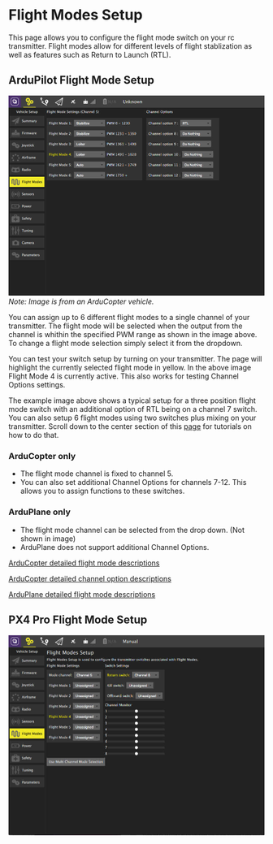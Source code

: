 # Flight Modes Setup

This page allows you to configure the flight mode switch on your rc transmitter. Flight modes allow for different levels of flight stablization as well as features such as Return to Launch (RTL).

## ArduPilot Flight Mode Setup
![](../../images/setup/ArduCopterFlightMode.jpg)
*Note: Image is from an ArduCopter vehicle.*

You can assign up to 6 different flight modes to a single channel of your transmitter. The flight mode will be selected when the output from the channel is whithin the specified PWM range as shown in the image above. To change a flight mode selection simply select it from the dropdown.

You can test your switch setup by turning on your transmitter. The page will highlight the currently selected flight mode in yellow. In the above image Flight Mode 4 is currently active. This also works for testing Channel Options settings.

The example image above shows a typical setup for a three position flight mode switch with an additional option of RTL being on a channel 7 switch. You can also setup 6 flight modes using two switches plus mixing on your transmitter. Scroll down to the center section of this [page](http://ardupilot.org/copter/docs/common-rc-transmitter-flight-mode-configuration.html#common-rc-transmitter-flight-mode-configuration) for tutorials on how to do that.

### ArduCopter only
* The flight mode channel is fixed to channel 5. 
* You can also set additional Channel Options for channels 7-12. This allows you to assign functions to these switches.

### ArduPlane only
* The flight mode channel can be selected from the drop down. (Not shown in image)
* ArduPlane does not support additional Channel Options.

[ArduCopter detailed flight mode descriptions](http://ardupilot.org/copter/docs/flight-modes.html)

[ArduCopter detailed channel option descriptions](http://ardupilot.org/copter/docs/channel-7-and-8-options.html#configuration)

[ArduPlane detailed flight mode descriptions](http://ardupilot.org/plane/docs/flight-modes.html)

## PX4 Pro Flight Mode Setup
![](../../images/setup/PX4SingleChannelFlightMode.jpg)
